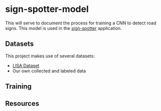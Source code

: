 # sign-spotter-model
This will serve to document the process for training a CNN to detect road signs. This model is used in the [sign-spotter](https://github.com/RoninHunter/sign-spotter) application.

## Datasets
This project makes use of several datasets:

* [LISA Dataset](http://cvrr.ucsd.edu/LISA/lisa-traffic-sign-dataset.html)
* Our own collected and labeled data

## Training

## Resources